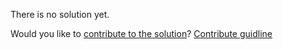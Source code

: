 
There is no solution yet.

Would you like to [contribute to the solution](https://github.com/BFEdev/BFE.dev-solutions/blob/main/design/design-facebook-web-app_en.md)? [Contribute guidline](https://github.com/BFEdev/BFE.dev-solutions#how-to-contribute)
